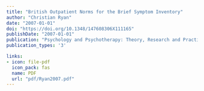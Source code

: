 ```yaml
---
title: "British Outpatient Norms for the Brief Symptom Inventory"
author: "Christian Ryan"
date: "2007-01-01"
doi: "https://doi.org/10.1348/147608306X111165"
publishDate: "2007-01-01"
publication: "Psychology and Psychotherapy: Theory, Research and Practice"
publication_types: '3'

links:
- icon: file-pdf
  icon_pack: fas
  name: PDF
  url: "pdf/Ryan2007.pdf"
---
```

